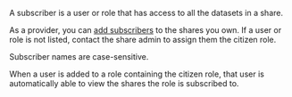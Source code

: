 
A subscriber is a user or role that has access to all the datasets in a share.

As a provider, you can [add subscribers](hdx1681040827922.md) to the shares you own. If a user or role is not listed, contact the share admin to assign them the citizen role.

Subscriber names are case-sensitive.

When a user is added to a role containing the citizen role, that user is automatically able to view the shares the role is subscribed to.


